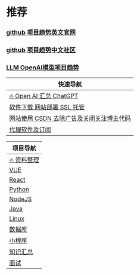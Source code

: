 # 推荐
### [github 项目趋势英文官网](https://github.com/trending)
### [github 项目趋势中文社区](https://www.githubs.cn/trending)
### [LLM OpenAI模型项目趋势](https://huggingface.co/spaces)
| 快速导航                                             |
|--------------------------------------------------|
| [🔥 Open AI 汇总 ChatGPT](./Document/AI.md)        |
| [软件下载 网站部署 SSL 托管](./Document/System.md)         |
| [网站使用 CSDN 去除广告及关闭关注博主代码](./Document/WebSite.md) |
| [代理软件及订阅](./Document/Proxy.md)                   |

| 项目导航                            |
|---------------------------------|
| [🔥 资料整理](./Document/README.md) |
| [VUE](./VUE/README.md)          |
| [React](./React/README.md)      |
| [Python](./Python/README.md)    |
| [NodeJS](./NodeJS/README.md)    |
| [Java](./Java/README.md)        |
| [Linux](./Linux/README.md)      |
| [数据库](./Database/README.md)     |
| [小程序](./MiniAPP/README.md)      |
| [知识汇总](./Knowledge/README.md)   |
| [面试](./Interview/README.md)     |

[//]: # (https://pip.itcast.cn/home?hm-pc-dh%24bz)